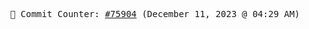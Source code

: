 <p align="center">
    <samp>
        📮 Commit Counter: <a href="https://github.com/Javascript-void0/Javascript-void0/commits/main">#75904</a> (December 11, 2023 @ 04:29 AM)
    </samp>
</p>